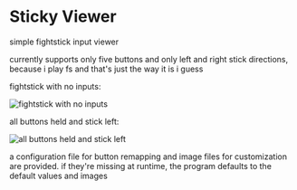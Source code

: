 # Sticky Viewer
simple fightstick input viewer

currently supports only five buttons and only left and right stick directions, because i play fs and that's just the way it is i guess

fightstick with no inputs:

![fightstick with no inputs](https://i.imgur.com/TcLUlLw.png)

all buttons held and stick left:

![all buttons held and stick left](https://i.imgur.com/GkvcVxI.png)

a configuration file for button remapping and image files for customization are provided. if they're missing at runtime, the program defaults to the default values and images
